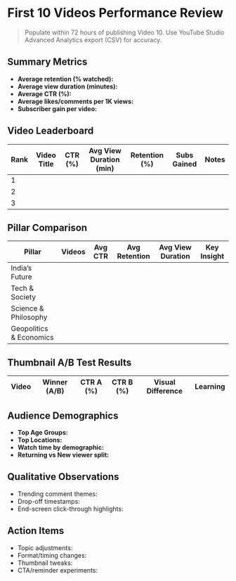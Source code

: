 # First 10 Videos Performance Review

> Populate within 72 hours of publishing Video 10. Use YouTube Studio Advanced Analytics export (CSV) for accuracy.

## Summary Metrics
- **Average retention (% watched):** 
- **Average view duration (minutes):** 
- **Average CTR (%):** 
- **Average likes/comments per 1K views:** 
- **Subscriber gain per video:** 

## Video Leaderboard
| Rank | Video Title | CTR (%) | Avg View Duration (min) | Retention (%) | Subs Gained | Notes |
| --- | --- | --- | --- | --- | --- | --- |
| 1 |  |  |  |  |  |  |
| 2 |  |  |  |  |  |  |
| 3 |  |  |  |  |  |  |

## Pillar Comparison
| Pillar | Videos | Avg CTR | Avg Retention | Avg View Duration | Key Insight |
| --- | --- | --- | --- | --- | --- |
| India’s Future |  |  |  |  |  |
| Tech & Society |  |  |  |  |  |
| Science & Philosophy |  |  |  |  |  |
| Geopolitics & Economics |  |  |  |  |  |

## Thumbnail A/B Test Results
| Video | Winner (A/B) | CTR A (%) | CTR B (%) | Visual Difference | Learning |
| --- | --- | --- | --- | --- | --- |

## Audience Demographics
- **Top Age Groups:** 
- **Top Locations:** 
- **Watch time by demographic:** 
- **Returning vs New viewer split:** 

## Qualitative Observations
- Trending comment themes: 
- Drop-off timestamps: 
- End-screen click-through highlights: 

## Action Items
- Topic adjustments: 
- Format/timing changes: 
- Thumbnail tweaks: 
- CTA/reminder experiments: 
